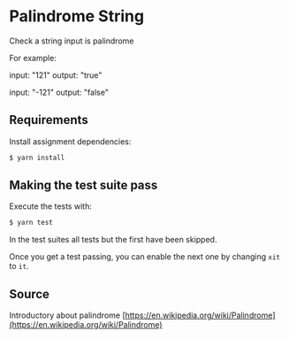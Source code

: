 # Palindrome String

Check a string input is palindrome

For example:

input: "121"
output: "true"

input: "-121"
output: "false"

## Requirements

Install assignment dependencies:

```bash
$ yarn install
```

## Making the test suite pass

Execute the tests with:

```bash
$ yarn test
```

In the test suites all tests but the first have been skipped.

Once you get a test passing, you can enable the next one by changing `xit` to
`it`.

## Source

Introductory about palindrome [https://en.wikipedia.org/wiki/Palindrome](https://en.wikipedia.org/wiki/Palindrome)
